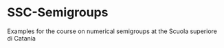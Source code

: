 # SSC-Semigroups
Examples for the course on numerical semigroups at the Scuola superiore di Catania
